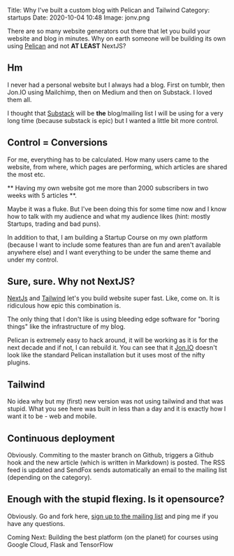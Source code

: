 Title: Why I've built a custom blog with Pelican and Tailwind
Category: startups 
Date: 2020-10-04 10:48
Image: jonv.png

There are so many website generators out there that let you build your website and blog in minutes. Why on earth someone will be building its own using [Pelican](https://blog.getpelican.com/) and not **AT LEAST** NextJS?

## Hm

I never had a personal website but I always had a blog. First on tumblr, then Jon.IO using Mailchimp, then on Medium and then on Substack. I loved them all.

I thought that [Substack](https://substack.com/) will be **the** blog/mailing list I will be using for a very long time (because substack is epic) but I wanted a little bit more control.

## Control = Conversions

For me, everything has to be calculated. How many users came to the website, from where, which pages are performing, which articles are shared the most etc.

** Having my own website got me more than 2000 subscribers in two weeks with 5 articles **. 

Maybe it was a fluke. But I've been doing this for some time now and I know how to talk with my audience and what my audience likes (hint: mostly Startups, trading and bad puns).

In addition to that, I am building a Startup Course on my own platform (because I want to include some features than are fun and aren't available anywhere else) and I want everything to be under the same theme and under my control.

## Sure, sure. Why not NextJS?

[NextJs](https://substack.com/) and [Tailwind](https://tailwindui.com/) let's you build website super fast. Like, come on. It is ridiculous how epic this combination is. 

The only thing that I don't like is using bleeding edge software for "boring things" like the infrastructure of my blog.

Pelican is extremely easy to hack around, it will be working as it is for the next decade and if not, I can rebuild it. You can see that
it [Jon.IO](https://jon.io) doesn't look like the standard Pelican installation but it uses most of the nifty plugins.

## Tailwind

No idea why but my (first) new version was not using tailwind and that was stupid. What you see here was built in less than a day and it is exactly how I want it to be - web and mobile.

## Continuous deployment 

Obviously. Commiting to the master branch on Github, triggers a Github hook and the new article (which is written in Markdown) is posted.
The RSS feed is updated and SendFox sends automatically an email to the mailing list (depending on the category).


## Enough with the stupid flexing. Is it opensource?

Obviously. Go and fork here,  [sign up to the mailing list](pages/weekly-tips) and ping me if you have any questions.


Coming Next: Building the best platform (on the planet) for courses using Google Cloud, Flask and TensorFlow 


